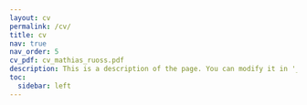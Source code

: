 ```yaml
---
layout: cv
permalink: /cv/
title: cv
nav: true
nav_order: 5
cv_pdf: cv_mathias_ruoss.pdf
description: This is a description of the page. You can modify it in '_pages/cv.md'. You can also change or remove the top pdf download button.
toc:
  sidebar: left
---
```

